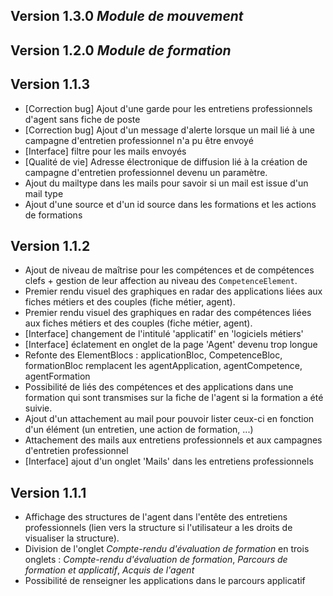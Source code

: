 Version 1.3.0 *Module de mouvement*
-------------

Version 1.2.0 *Module de formation*
-------------

Version 1.1.3
-------------
+ [Correction bug] Ajout d'une garde pour les entretiens professionnels d'agent sans fiche de poste
+ [Correction bug] Ajout d'un message d'alerte lorsque un mail lié à une campagne d'entretien professionnel n'a pu être envoyé
+ [Interface] filtre pour les mails envoyés
+ [Qualité de vie] Adresse électronique de diffusion lié à la création de campagne d'entretien professionnel devenu un paramètre.
+ Ajout du mailtype dans les mails pour savoir si un mail est issue d'un mail type
+ Ajout d'une source et d'un id source dans les formations et les actions de formations
  

Version 1.1.2
-------------
+ Ajout de niveau de maîtrise pour les compétences et de compétences clefs + gestion de leur affection au niveau des ``CompetenceElement``.
+ Premier rendu visuel des graphiques en radar des applications liées aux fiches métiers et des couples (fiche métier, agent).
+ Premier rendu visuel des graphiques en radar des compétences liées aux fiches métiers et des couples (fiche métier, agent).
+ [Interface] changement de l'intitulé 'applicatif' en 'logiciels métiers' 
+ [Interface] éclatement en onglet de la page 'Agent' devenu trop longue
+ Refonte des ElementBlocs : applicationBloc, CompetenceBloc, formationBloc remplacent les agentApplication, agentCompetence, agentFormation
+ Possibilité de liés des compétences et des applications dans une formation qui sont transmises sur la fiche de l'agent si la formation a été suivie.
+ Ajout d'un attachement au mail pour pouvoir lister ceux-ci en fonction d'un élément (un entretien, une action de formation, ...)
+ Attachement des mails aux entretiens professionnels et aux campagnes d'entretien professionnel
+ [Interface] ajout d'un onglet 'Mails' dans les entretiens professionnels

Version 1.1.1
-------------
+ Affichage des structures de l'agent dans l'entête des entretiens professionnels (lien vers la structure si l'utilisateur a les droits de visualiser la structure). 
+ Division de l'onglet *Compte-rendu d'évaluation de formation* en trois onglets : *Compte-rendu d'évaluation de formation*, *Parcours de formation et applicatif*, *Acquis de l'agent*
+ Possibilité de renseigner les applications dans le parcours applicatif